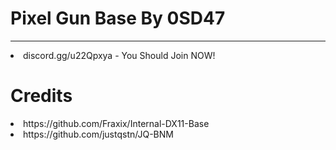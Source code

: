 # Pixel Gun Base By 0SD47














-----------------------------

<li>discord.gg/u22Qpxya - You Should Join NOW!


<h1>Credits</h1>
<li> https://github.com/Fraxix/Internal-DX11-Base
<li> https://github.com/justqstn/JQ-BNM
